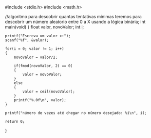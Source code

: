 #include <stdio.h>
#include <math.h>

//algoritmo para descobrir quantas tentativas mínimas teremos para descobrir um número aleatorio entre 0 a X usando a lógica binária; 
int main(void)
{
    float valor, novoValor;
    int i;

    printf("Escreva um valor x:");
    scanf("%f", &valor);
    
    for(i = 0; valor != 1; i++)
    {
        novoValor = valor/2;
        
        if(fmod(novoValor, 2) == 0)
        {
            valor = novoValor;
        }
        else
        {
            valor = ceil(novoValor);
        }
        printf("%.0f\n", valor);
    }
    
    printf("número de vezes até chegar no número desejado: %i\n", i);
    
    return 0;
}
